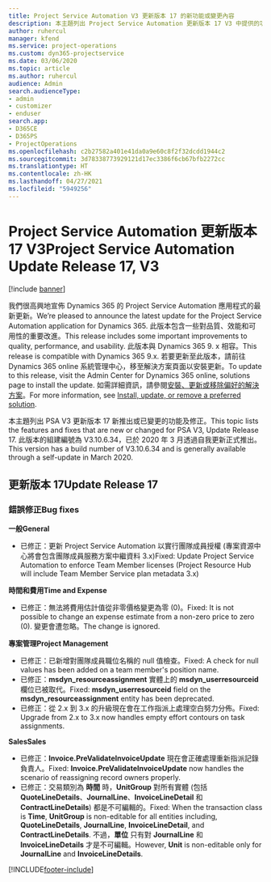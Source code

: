 ```yaml
---
title: Project Service Automation V3 更新版本 17 的新功能或變更內容
description: 本主題列出 Project Service Automation 更新版本 17 V3 中提供的功能和修正。
author: ruhercul
manager: kfend
ms.service: project-operations
ms.custom: dyn365-projectservice
ms.date: 03/06/2020
ms.topic: article
ms.author: ruhercul
audience: Admin
search.audienceType:
- admin
- customizer
- enduser
search.app:
- D365CE
- D365PS
- ProjectOperations
ms.openlocfilehash: c2b27582a401e41da0a9e60c8f2f32dcdd1944c2
ms.sourcegitcommit: 3d78338773929121d17ec3386f6cb67bfb2272cc
ms.translationtype: HT
ms.contentlocale: zh-HK
ms.lasthandoff: 04/27/2021
ms.locfileid: "5949256"
---
```

# <a name="project-service-automation-update-release-17-v3"></a><span data-ttu-id="bf723-103">Project Service Automation 更新版本 17 V3</span><span class="sxs-lookup"><span data-stu-id="bf723-103">Project Service Automation Update Release 17, V3</span></span>

[!include [banner](../includes/psa-now-project-operations.md)]

<span data-ttu-id="bf723-104">我們很高興地宣佈 Dynamics 365 的 Project Service Automation 應用程式的最新更新。</span><span class="sxs-lookup"><span data-stu-id="bf723-104">We’re pleased to announce the latest update for the Project Service Automation application for Dynamics 365.</span></span> <span data-ttu-id="bf723-105">此版本包含一些對品質、效能和可用性的重要改進。</span><span class="sxs-lookup"><span data-stu-id="bf723-105">This release includes some important improvements to quality, performance, and usability.</span></span>  <span data-ttu-id="bf723-106">此版本與 Dynamics 365 9. x 相容。</span><span class="sxs-lookup"><span data-stu-id="bf723-106">This release is compatible with Dynamics 365 9.x.</span></span> <span data-ttu-id="bf723-107">若要更新至此版本，請前往 Dynamics 365 online 系統管理中心，移至解決方案頁面以安裝更新。</span><span class="sxs-lookup"><span data-stu-id="bf723-107">To update to this release, visit the Admin Center for Dynamics 365 online, solutions page to install the update.</span></span> <span data-ttu-id="bf723-108">如需詳細資訊，請參閱[安裝、更新或移除偏好的解決方案](/power-platform/admin/install-remove-preferred-solution)。</span><span class="sxs-lookup"><span data-stu-id="bf723-108">For more information, see [Install, update, or remove a preferred solution](/power-platform/admin/install-remove-preferred-solution).</span></span>

<span data-ttu-id="bf723-109">本主題列出 PSA V3 更新版本 17 新推出或已變更的功能及修正。</span><span class="sxs-lookup"><span data-stu-id="bf723-109">This topic lists the features and fixes that are new or changed for PSA V3, Update Release 17.</span></span> <span data-ttu-id="bf723-110">此版本的組建編號為 V3.10.6.34，已於 2020 年 3 月透過自我更新正式推出。</span><span class="sxs-lookup"><span data-stu-id="bf723-110">This version has a build number of V3.10.6.34 and is generally available through a self-update in March 2020.</span></span>


## <a name="update-release-17"></a><span data-ttu-id="bf723-111">更新版本 17</span><span class="sxs-lookup"><span data-stu-id="bf723-111">Update Release 17</span></span>

### <a name="bug-fixes"></a><span data-ttu-id="bf723-112">錯誤修正</span><span class="sxs-lookup"><span data-stu-id="bf723-112">Bug fixes</span></span>

<span data-ttu-id="bf723-113">**一般**</span><span class="sxs-lookup"><span data-stu-id="bf723-113">**General**</span></span>

- <span data-ttu-id="bf723-114">已修正：更新 Project Service Automation 以實行團隊成員授權 (專案資源中心將會包含團隊成員服務方案中繼資料 3.x)</span><span class="sxs-lookup"><span data-stu-id="bf723-114">Fixed: Update Project Service Automation to enforce Team Member licenses (Project Resource Hub will include Team Member Service plan metadata 3.x)</span></span>
 
<span data-ttu-id="bf723-115">**時間和費用**</span><span class="sxs-lookup"><span data-stu-id="bf723-115">**Time and Expense**</span></span>

- <span data-ttu-id="bf723-116">已修正：無法將費用估計值從非零價格變更為零 (0)。</span><span class="sxs-lookup"><span data-stu-id="bf723-116">Fixed: It is not possible to change an expense estimate from a non-zero price to zero (0).</span></span> <span data-ttu-id="bf723-117">變更會遭忽略。</span><span class="sxs-lookup"><span data-stu-id="bf723-117">The change is ignored.</span></span>

<span data-ttu-id="bf723-118">**專案管理**</span><span class="sxs-lookup"><span data-stu-id="bf723-118">**Project Management**</span></span>

- <span data-ttu-id="bf723-119">已修正：已新增對團隊成員職位名稱的 null 值檢查。</span><span class="sxs-lookup"><span data-stu-id="bf723-119">Fixed: A check for null values has been added on a team member's position name.</span></span>
- <span data-ttu-id="bf723-120">已修正：**msdyn_resourceassignment** 實體上的 **msdyn_userresourceid** 欄位已被取代。</span><span class="sxs-lookup"><span data-stu-id="bf723-120">Fixed: **msdyn_userresourceid** field on the **msdyn_resourceassignment** entity has been deprecated.</span></span>
- <span data-ttu-id="bf723-121">已修正：從 2.x 到 3.x 的升級現在會在工作指派上處理空白努力分佈。</span><span class="sxs-lookup"><span data-stu-id="bf723-121">Fixed: Upgrade from 2.x to 3.x now handles empty effort contours on task assignments.</span></span>

<span data-ttu-id="bf723-122">**Sales**</span><span class="sxs-lookup"><span data-stu-id="bf723-122">**Sales**</span></span>

- <span data-ttu-id="bf723-123">已修正：**Invoice.PreValidateInvoiceUpdate** 現在會正確處理重新指派記錄負責人。</span><span class="sxs-lookup"><span data-stu-id="bf723-123">Fixed: **Invoice.PreValidateInvoiceUpdate** now handles the scenario of reassigning record owners properly.</span></span>
- <span data-ttu-id="bf723-124">已修正：交易類別為 **時間** 時，**UnitGroup** 對所有實體 (包括 **QuoteLineDetails**、**JournalLine**、**InvoiceLineDetail** 和 **ContractLineDetails**) 都是不可編輯的。</span><span class="sxs-lookup"><span data-stu-id="bf723-124">Fixed: When the transaction class is **Time**, **UnitGroup** is non-editable for all entities including, **QuoteLineDetails**, **JournalLine**, **InvoiceLineDetail**, and **ContractLineDetails**.</span></span> <span data-ttu-id="bf723-125">不過，**單位** 只有對 **JournalLine** 和 **InvoiceLineDetails** 才是不可編輯。</span><span class="sxs-lookup"><span data-stu-id="bf723-125">However, **Unit** is non-editable only for **JournalLine** and **InvoiceLineDetails**.</span></span>




[!INCLUDE[footer-include](../includes/footer-banner.md)]